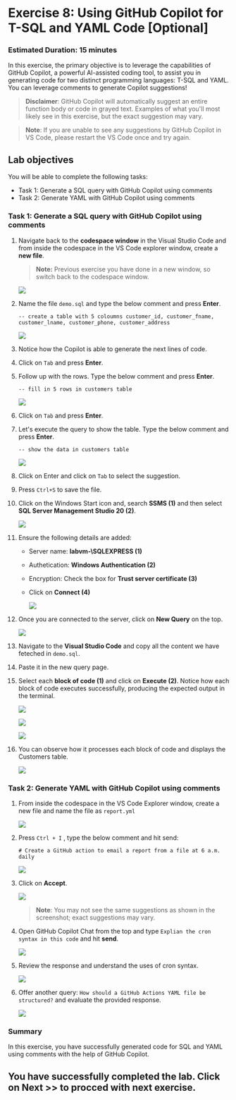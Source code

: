 # Exercise 8: Using GitHub Copilot for T-SQL and YAML Code [Optional]

### Estimated Duration: 15 minutes

In this exercise, the primary objective is to leverage the capabilities of GitHub Copilot, a powerful AI-assisted coding tool, to assist you in generating code for two distinct programming languages: T-SQL and YAML. You can leverage comments to generate Copilot suggestions!

>**Disclaimer**: GitHub Copilot will automatically suggest an entire function body or code in grayed text. Examples of what you'll most likely see in this exercise, but the exact suggestion may vary.

>**Note**: If you are unable to see any suggestions by GitHub Copilot in VS Code, please restart the VS Code once and try again. 

## Lab objectives

You will be able to complete the following tasks:

- Task 1: Generate a SQL query with GitHub Copilot using comments
- Task 2: Generate YAML with GitHub Copilot using comments

### Task 1: Generate a SQL query with GitHub Copilot using comments

1. Navigate back to the **codespace window** in the Visual Studio Code and from inside the codespace in the VS Code explorer window, create a **new file**.

    >**Note:** Previous exercise you have done in a new window, so switch back to the codespace window.

     ![](../media/chat-code-new.png)

1. Name the file `demo.sql` and type the below comment and press **Enter**.

   ```
   -- create a table with 5 coloumns customer_id, customer_fname, customer_lname, customer_phone, customer_address
   ```

    ![](../media/c34.png)   
   
1. Notice how the Copilot is able to generate the next lines of code.

1. Click on `Tab` and press **Enter**.

1. Follow up with the rows. Type the below comment and press **Enter**.

   ```
   -- fill in 5 rows in customers table
   ```

    ![](../media/c35.png)   

1. Click on `Tab` and press **Enter**.

1. Let's execute the query to show the table. Type the below comment and press **Enter**.

   ```
   -- show the data in customers table
   ```

    ![](../media/c36.png)   

1. Click on Enter and click on `Tab` to select the suggestion.

1. Press `Ctrl+S` to save the file.

1. Click on the Windows Start icon and, search **SSMS (1)** and then select **SQL Server Management Studio 20 (2)**.

   ![](../media/new-githubcopilot-feb-26.png)

1. Ensure the following details are added:

   - Server name: **labvm-<inject key="Deployment-id" enableCopy="false"/>\SQLEXPRESS (1)**
   - Authetication: **Windows Authentication (2)**
   - Encryption: Check the box for **Trust server certificate (3)**
   - Click on **Connect (4)**

       ![](../media/hub115.png)
     
1. Once you are connected to the server, click on **New Query** on the top.

   ![](../media/hub110.png)

1. Navigate to the **Visual Studio Code** and copy all the content we have feteched in `demo.sql`.

1. Paste it in the new query page.

1. Select each **block of code (1)** and click on **Execute (2)**. Notice how each block of code executes successfully, producing the expected output in the terminal.

   ![](../media/hub111.png)

   ![](../media/hub112.png)

   ![](../media/hub113.png)
   
1. You can observe how it processes each block of code and displays the Customers table.

   ![](../media/hub40.png)   
   
### Task 2: Generate YAML with GitHub Copilot using comments
   
1. From inside the codespace in the VS Code Explorer window, create a new file and name the file as `report.yml`

    ![](../media/chat-code-new.png)

1. Press `Ctrl + I` , type the below comment and hit send:

   ```
   # Create a GitHub action to email a report from a file at 6 a.m. daily
   ```
   ![](../media/hub9.png)

1. Click on **Accept**.

   ![](../media/hub8.png)

      > **Note**: You may not see the same suggestions as shown in the screenshot; exact suggestions may vary.

1. Open GitHub Copilot Chat from the top and type `Explian the cron syntax in this code` and hit **send**.

      ![](../media/hub10.png)
   
1. Review the response and understand the uses of cron syntax.

      ![](../media/hub11.png)

1. Offer another query: `How should a GitHub Actions YAML file be structured?` and evaluate the provided response.

   ![](../media/c41.png)
   
### Summary

In this exercise, you have successfully generated code for SQL and YAML using comments with the help of GitHub Copilot.

## You have successfully completed the lab. Click on **Next >>** to procced with next exercise.
